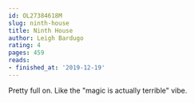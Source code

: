 ```yaml
---
id: OL27384618M
slug: ninth-house
title: Ninth House
author: Leigh Bardugo
rating: 4
pages: 459
reads:
- finished_at: '2019-12-19'
---
```

Pretty full on. Like the "magic is actually terrible" vibe.
